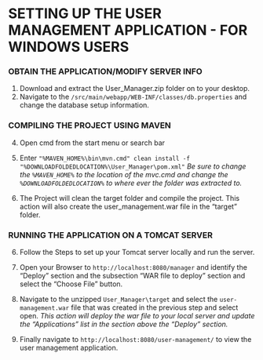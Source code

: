 # SETTING UP THE USER MANAGEMENT APPLICATION - FOR WINDOWS USERS

  

### OBTAIN THE APPLICATION/MODIFY SERVER INFO

  

 1. Download and extract the User_Manager.zip folder on to your desktop.
 2. Navigate to the `/src/main/webapp/WEB-INF/classes/db.properties` and change the database setup information.

  

### COMPILING THE PROJECT USING MAVEN

4. Open cmd from the start menu or search bar

5. Enter `"%MAVEN_HOME%\bin\mvn.cmd" clean install -f "%DOWNLOADFOLDEDLOCATION%\User_Manager\pom.xml"`
*Be sure to change the `%MAVEN_HOME%` to the location of the mvc.cmd and change the `%DOWNLOADFOLDEDLOCATION%` to where ever the folder was extracted to.*

7. The Project will clean the target folder and compile the project. This action will also create the user_management.war file in the “target” folder.

  

### RUNNING THE APPLICATION ON A TOMCAT SERVER

6. Follow the Steps to set up your Tomcat server locally and run the server.

7. Open your Browser to `http://localhost:8080/manager` and identify the “Deploy” section and the subsection “WAR file to deploy” section and select the “Choose File” button.

8. Navigate to the unzipped `User_Manager\target` and select the `user-management.war` file that was created in the previous step and select open.
*This action will deploy the war file to your local server and update the “Applications” list in the section above the “Deploy” section.*

10. Finally navigate to `http://localhost:8080/user-management/` to view the user management application.
